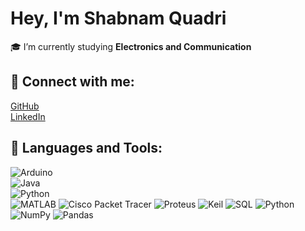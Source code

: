 #  Hey, I'm Shabnam Quadri  

🎓 I’m currently studying **Electronics and Communication**

## 🔗 Connect with me:
 [GitHub](https://github.com/ShabnamQuadri)  
[LinkedIn](https://www.linkedin.com/in/shabnam-quadri-5830a22a9)

## 🔌 Languages and Tools:
![Arduino](https://img.shields.io/badge/-Arduino-00979D?style=flat&logo=arduino&logoColor=white)  
![Java](https://img.shields.io/badge/-Java-007396?style=flat&logo=java&logoColor=white)  
![Python](https://img.shields.io/badge/-Python-3776AB?style=flat&logo=python&logoColor=white)  
![MATLAB](https://img.shields.io/badge/-MATLAB-orange?style=flat)
![Cisco Packet Tracer](https://img.shields.io/badge/-Cisco%20Packet%20Tracer-1BA0D7?style=flat&logo=cisco&logoColor=white)
![Proteus](https://img.shields.io/badge/-Proteus-2D5DA1?style=flat&logo=visualstudio&logoColor=white)
![Keil](https://img.shields.io/badge/-Keil%20uVision-007ACC?style=flat&logo=c&logoColor=white)
![SQL](https://img.shields.io/badge/-SQL-4479A1?style=flat&logo=mysql&logoColor=white)
![Python](https://img.shields.io/badge/-Python-3776AB?style=flat&logo=python&logoColor=white)
![NumPy](https://img.shields.io/badge/-NumPy-013243?style=flat&logo=numpy&logoColor=white)
![Pandas](https://img.shields.io/badge/-Pandas-150458?style=flat&logo=pandas&logoColor=white)



<!-- Optional GitHub Stats -->
<!--
## 📈 GitHub Stats:
![Shabnam's GitHub stats](https://github-readme-stats.vercel.app/api?username=ShabnamQuadri&show_icons=true&theme=radical)
-->
